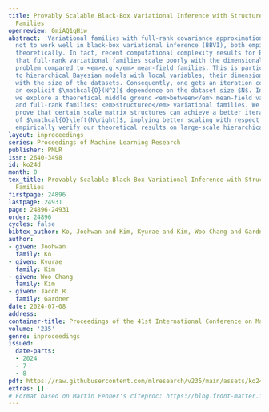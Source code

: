 ```yaml
---
title: Provably Scalable Black-Box Variational Inference with Structured Variational
  Families
openreview: 0miAQ1qHiw
abstract: 'Variational families with full-rank covariance approximations are known
  not to work well in black-box variational inference (BBVI), both empirically and
  theoretically. In fact, recent computational complexity results for BBVI have established
  that full-rank variational families scale poorly with the dimensionality of the
  problem compared to <em>e.g.</em> mean-field families. This is particularly critical
  to hierarchical Bayesian models with local variables; their dimensionality increases
  with the size of the datasets. Consequently, one gets an iteration complexity with
  an explicit $\mathcal{O}(N^2)$ dependence on the dataset size $N$. In this paper,
  we explore a theoretical middle ground <em>between</em> mean-field variational families
  and full-rank families: <em>structured</em> variational families. We rigorously
  prove that certain scale matrix structures can achieve a better iteration complexity
  of $\mathcal{O}\left(N\right)$, implying better scaling with respect to $N$. We
  empirically verify our theoretical results on large-scale hierarchical models.'
layout: inproceedings
series: Proceedings of Machine Learning Research
publisher: PMLR
issn: 2640-3498
id: ko24d
month: 0
tex_title: Provably Scalable Black-Box Variational Inference with Structured Variational
  Families
firstpage: 24896
lastpage: 24931
page: 24896-24931
order: 24896
cycles: false
bibtex_author: Ko, Joohwan and Kim, Kyurae and Kim, Woo Chang and Gardner, Jacob R.
author:
- given: Joohwan
  family: Ko
- given: Kyurae
  family: Kim
- given: Woo Chang
  family: Kim
- given: Jacob R.
  family: Gardner
date: 2024-07-08
address:
container-title: Proceedings of the 41st International Conference on Machine Learning
volume: '235'
genre: inproceedings
issued:
  date-parts:
  - 2024
  - 7
  - 8
pdf: https://raw.githubusercontent.com/mlresearch/v235/main/assets/ko24d/ko24d.pdf
extras: []
# Format based on Martin Fenner's citeproc: https://blog.front-matter.io/posts/citeproc-yaml-for-bibliographies/
---
```

